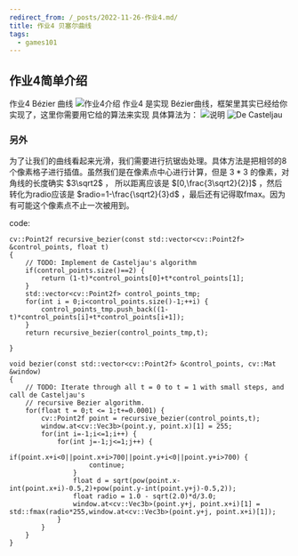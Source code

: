 ```yaml
---
redirect_from: /_posts/2022-11-26-作业4.md/
title: 作业4 贝塞尔曲线
tags:
  - games101
---
```


## 作业4简单介绍
作业4 Bézier 曲线
![作业4介绍](https://cdn.jsdelivr.net/gh/wenqiangye/yesky_image@main/img/202211262324466.png)
作业4 是实现 Bézier曲线，框架里其实已经给你实现了，这里你需要用它给的算法来实现
具体算法为：
![说明](https://cdn.jsdelivr.net/gh/wenqiangye/yesky_image@main/img/202211262328429.png)
![De Casteljau](https://cdn.jsdelivr.net/gh/wenqiangye/yesky_image@main/img/202211262327861.png)

### 另外
为了让我们的曲线看起来光滑，我们需要进行抗锯齿处理。具体方法是把相邻的8个像素格子进行插值。虽然我们是在像素点中心进行计算，但是 $3*3$ 的像素，对角线的长度确实 $3\sqrt2$ ，
所以距离应该是 $[0,\frac{3\sqrt2}{2}]$ ，然后转化为radio应该是
$radio=1-\frac{\sqrt2}{3}d$ ，最后还有记得取fmax。因为有可能这个像素点不止一次被用到。

code:
```
cv::Point2f recursive_bezier(const std::vector<cv::Point2f> &control_points, float t) 
{
    // TODO: Implement de Casteljau's algorithm
    if(control_points.size()==2) {
        return (1-t)*control_points[0]+t*control_points[1];
    }
    std::vector<cv::Point2f> control_points_tmp;
    for(int i = 0;i<control_points.size()-1;++i) {
        control_points_tmp.push_back((1-t)*control_points[i]+t*control_points[i+1]);
    }
    return recursive_bezier(control_points_tmp,t);

}

void bezier(const std::vector<cv::Point2f> &control_points, cv::Mat &window) 
{
    // TODO: Iterate through all t = 0 to t = 1 with small steps, and call de Casteljau's 
    // recursive Bezier algorithm.
    for(float t = 0;t <= 1;t+=0.0001) {
        cv::Point2f point = recursive_bezier(control_points,t);
        window.at<cv::Vec3b>(point.y, point.x)[1] = 255;
        for(int i=-1;i<=1;i++) {
            for(int j=-1;j<=1;j++) {
                if(point.x+i<0||point.x+i>700||point.y+i<0||point.y+i>700) {
                    continue;
                }
                float d = sqrt(pow(point.x-int(point.x+i)-0.5,2)+pow(point.y-int(point.y+j)-0.5,2));
                float radio = 1.0 - sqrt(2.0)*d/3.0;
                window.at<cv::Vec3b>(point.y+j, point.x+i)[1] = std::fmax(radio*255,window.at<cv::Vec3b>(point.y+j, point.x+i)[1]);
            }
        }
    }
}
```



